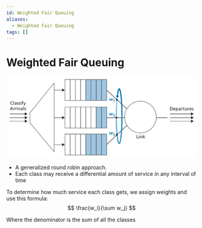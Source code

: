 ```yaml
---
id: Weighted Fair Queuing
aliases:
  - Weighted Fair Queuing
tags: []
---
```


# Weighted Fair Queuing
![img](../Images/b8.png) 
- A generalized round robin approach.  
- Each class may receive a differential amount  of service in any interval of time  

To determine how much service each class gets, we assign weights and use this formula: 
$$
\frac{w_i}{\sum w_j}
$$

Where the denominator is the sum of all the classes


